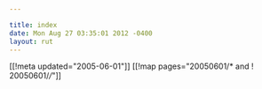 ```yaml
---

title: index
date: Mon Aug 27 03:35:01 2012 -0400
layout: rut
---
```


[[!meta updated="2005-06-01"]]
[[!map pages="20050601/* and ! 20050601/*/*"]]
